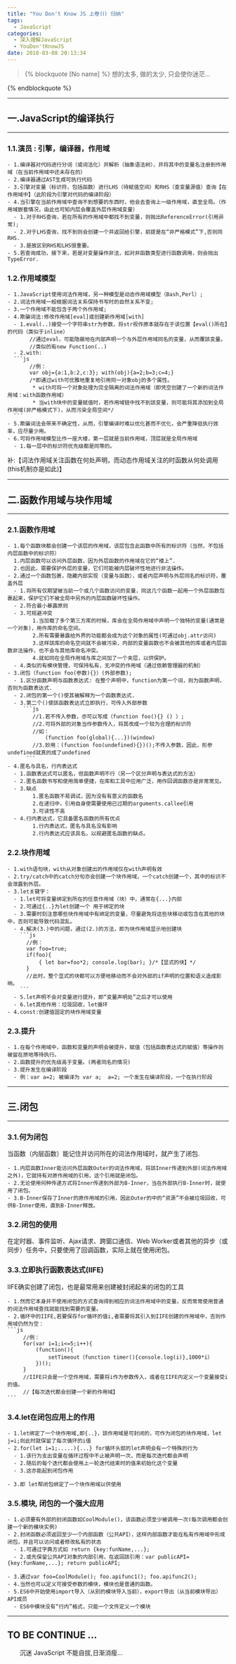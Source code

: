```yaml
---
title: "You Don't Know JS 上卷(Ⅰ) 归纳"
tags:
  - JavaScript
categories:
  - 深入理解JavaScript
  - YouDon'tKnowJS
date: 2018-03-08 20:13:34
---
```


>{% blockquote [No name] %}
	想的太多, 做的太少, 只会使你迷茫...

{% endblockquote %}

<!--more-->

---

## 一.JavaScript的编译执行
---


### 1.1.演员 : 引擎，编译器，作用域

    - 1.编译器对代码进行分词（或词法化）并解析（抽象语法树），并将其中的变量名注册到作用域（在当前作用域中还未存在的）
    - 2.编译器通过AST生成可执行代码
    - 3.引擎对变量（标识符，包括函数）进行LHS（待赋值空间）和RHS（查变量源值）查询【在作用域中】（此阶段为引擎对代码的编译阶段）
    - 4.当引擎在当前作用域中查询不到想要的东西时，他会去查询上一级作用域，直至全局。（作用域嵌套情况，由此也可知内层会覆盖外层作用域变量）
      - 1.对于RHS查询，若在所有的作用域中都找不到变量，则抛出ReferenceError(引用异常);
      - 2.对于LHS查询，找不到则会创建一个并返回给引擎，前提是在“非严格模式”下,否则同RHS.
      - 3.是故区别RHS和LHS很重要。
    - 5.若查询成功，接下来，若是对变量操作非法，如对非函数类型进行函数调用，则会抛出TypeError.

### 1.2.作用域模型

    - 1.JavaScript使用词法作用域，另一种模型是动态作用域模型（Bash,Perl）;
    - 2.词法作用域一般根据词法关系保持书写时的自然关系不变;
    - 3.一个作用域不能包含于两个外作用域;  
    - 4.欺骗词法:修改作用域[eval]或创建新作用域[with]  
      - 1.eval(..)接受一个字符串str为参数，将str视作原本就存在于该位置【eval()所在】的代码（类似于inline）
           //通过eval，可能隐蔽地在内部声明一个与外层作用域同名的变量，从而覆該变量。
           //类似的有new Function(..)
      - 2.with:
      ```js
           //例：
           var obj={a:1,b:2,c:3}; with(obj){a=2;b=3;c=4;} 
           /*即通过with可优雅地重复地引用同一对象obj的多个属性。
            * with可将一个对象处理为完全隔离的词法作用域（即凭空创建了一个新的词法作用域：with函数作用域）
            * 当with块中的变量赋值时，若作用域链中找不到該变量，则可能将其添加到全局作用域(非严格模式下)，从而污染全局空间*/
      ```
    - 5.欺骗词法会带来不确定性，从而，引擎编译时难以优化甚而不优化，会严重降低执行效率，应尽量少用。
    - 6.可将作用域模型比作一座大楼，第一层就是当前作用域，顶层就是全局作用域
      - 1.每一层中的标识符优先级都是同等的。

补:【词法作用域关注函数在何处声明，而动态作用域关注的时函数从何处调用(this机制亦是如此)】



---



## 二.函数作用域与块作用域

---


### 2.1.函数作用域

    - 1.每个函数块都会创建一个该层的作用域，该层包含此函数中所有的标识符（当然，不包括内层函数中的标识符）
      1.内层函数可以访问外层函数，因为外层函数的作用域在它的“楼上”.
      2.也因此，需要保护外层的变量，它们可能被内层破坏性地进行非法操作。
    - 2.通过一个函数包裹，隐藏内部实现（变量与函数），或者内层声明与外层同名的标识符，覆盖外层
      - 1.将所有仅期望被当前一个或几个函数访问的变量，同这几个函数一起用一个外层函数包裹起来，保护它们不被全局中另外的内层函数破坏性操作。
      - 2.符合最小暴露原则
      - 3.可规避冲突
            1.当加载了多个第三方库的时候，库会在全局作用域中声明一个独特的变量(通常是一个对象)，用作库的命名空间。
            2.所有需要暴露给外界的功能都会成为这个对象的属性(可通过obj.attr访问)
            3.这样該库的命名空间就不会被污染，内部的变量函数也不会被其他的库或者内层函数非法操作，也不会与其他库命名冲突。
            4.就如同在全局作用域与库之间加了一个夹层，以供保护。
      - 4.类似的有模块管理，可保持私有，无冲突的作用域（通过依赖管理器的机制）
    - 3.闭包（function foo(参数){}）(外部参数);
      - 1.区分函数声明与函数表达式: 在整个声明中，function为第一个词，则为函数声明，否则为函数表达式.
      - 2.闭包的第一个()使其被解释为一个函数表达式.
      - 3.第二个()使該函数表达式立即执行，可传入外部参数
         ```js
            //1.若不传入参数，亦可以写成（function foo(){} () ）;
            //2.可将外部的对象当作参数传入，将其改成一个较为合理的标识符
            //如：
             	(function foo(global){...})(window)
            //3.妙用：(function foo(undefined){})();不传入参数，因此，形参undefined就真的成了undefined
          ```
    - 4.匿名与具名，行内表达式
      - 1.函数表达式可以匿名，但函数声明不行（另一个区分声明与表达式的方法）
      - 2.匿名函数书写和使用简单便捷，在库和工具中应用广泛，用作回调函数亦是非常常见。
      - 3.缺点
            1.匿名函数不易调试，因为没有有意义的函数名
            2.在递归中，引用自身使需要使用已过期的arguments.callee引用
            3.可读性不高
      - 4.行内表达式，它具备匿名函数的所有优点
            1.行内表达式，匿名与具名没有影响
            2.行内表达式应该具名，以规避匿名函数的缺点。

### 2.2.块作用域

    - 1.with语句块，with从对象创建出的作用域仅在with声明有效
    - 2.try/catch中的catch分句亦会创建一个块作用域，一个catch创建一个，其中的标识不会泄露到外层。
    - 3.let关键字：
      - 1.let可将变量绑定到所在的任意作用域（块）中，通常在{...}内部
      - 2.可通过{..}为let创建一个 用于绑定的块
      - 3.需要时刻注意哪些块作用域中有绑定的变量，尽量避免将这些块移动或包含在其他的块中，否则可能导致代码混乱。
      - 4.解决(3.)中的问题，通过(2.)的方法，即为块作用域显示地创建块
        ```js
          //例：
          var foo=true; 
          if(foo){ 
              { let bar=foo*2; console.log(bar); }/*【显式的块】*/ 
          }
          //此时，整个显式的块都可以方便地移动而不会对外部的if声明的位置和语义造成影响。
        ```
      - 5.let声明不会对变量进行提升，即“变量声明处”之后才可以使用
      - 6.let其他作用：垃圾回收，let循环
    - 4.const:创建值固定的块作用域变量


### 2.3.提升

    - 1.在每个作用域中，函数和变量的声明会被提升，赋值（包括函数表达式的赋值）等操作则被留在原地等待执行。
    - 2.函数提升的优先级高于变量。(两者同名的情况)
    - 3.提升发生在编译阶段
      - 例：var a=2; 被编译为 var a;  a=2; 一个发生在编译阶段，一个在执行阶段


---



## 三.闭包
---


### 3.1.何为闭包

当函数（内层函数）能记住并访问所在的词法作用域时，就产生了闭包.

    - 1.内层函数Inner能访问外层函数Outer的词法作用域，将該Inner传递到外部(词法作用域之外)，它就持有对原作用域的引用，这个引用就是闭包。
    - 2.无论使用何种传递方式将Inner传递到外部为B-Inner，当在外部执行B-Inner时，就使用了闭包。
    - 3.B-Inner保存了Inner的原作用域的引用，因此Outer的中的“资源”不会被垃圾回收，可供B-Inner使用，直到B-Inner释放。

### 3.2.闭包的使用

在定时器、事件监听、Ajax请求、跨窗口通信、Web Worker或者其他的异步（或同步）任务中，只要使用了回调函数，实际上就在使用闭包。

### 3.3.立即执行函数表达式(IIFE)

IIFE确实创建了闭包，也是最常用来创建被封闭起来的闭包的工具

    - 1.然而它本身并不使用闭包的方式查询得到相应的词法作用域中的变量，反而常常使用普通的词法作用域查找就能找到需要的变量。
    - 2.循环中的IIFE,若要保存for循环的值i,者需要将其引入到IIFE创建的作用域中，否则作用域仍然为空：
    ```js
         //例：
         for(var i=1;i<=5;i++){ 
             (function(){
                 setTimeout（function timer(){console.log(i)},1000*i）
             })(); 
         }
         //IIFE只会是一个空作用域，需要将i作为参数传入，或者在IIFE内定义一个变量接受i的值。
         //【每次迭代都会创建一个新的作用域】
    ```

### 3.4.let在闭包应用上的作用

    - 1.let绑定了一个块作用域,即{..}，該作用域是可封闭的，可作为闭包的块作用域，let j=i;则此时就保留了每次循环的i值
    - 2.for(let i=1;.....){...} for循环头部的let声明会有一个特殊的行为
      - 1.该行为支出变量在循环过程中不止被声明一次，而是每次迭代都会声明
      - 2.随后的每个迭代都会使用上一轮迭代结束时的值来初始化这个变量
      - 3.这亦能起到闭包作用

    - 3.即 let帮闭包绑定了一个块作用域以供使用

### 3.5.模块, 闭包的一个强大应用

    - 1.必须要有外部的封闭函数如CoolModule()，该函数必须至少被调用一次(每次调用都会创建一个新的模块实例)
    - 2.封闭函数必须返回至少一个内部函数（公共API），这样内部函数才能在私有作用域中形成闭包，并且可以访问或者修改私有的状态
      - 1.可通过字典方式如 return {key:funName,...}; 
      - 2.或先保留公共API对象的内部引用，在返回該引用：var publicAPI={key:funName,...}; return publicAPI;

    - 3.通过var foo=CoolModule(); foo.apifunc1(); foo.apifunc2();
    - 4.当然也可以定义可接受参数的模块，模块也是普通的函数。
    - 5.ES6中开始使用import导入（从别的模块导入当前），export导出（从当前模块导出） API成员
      - ES6中模块没有“行内”格式，只能一个文件定义一个模块


---

TO BE CONTINUE ...
---
　　沉迷 JavaScript 不能自拔,日渐消瘦...
